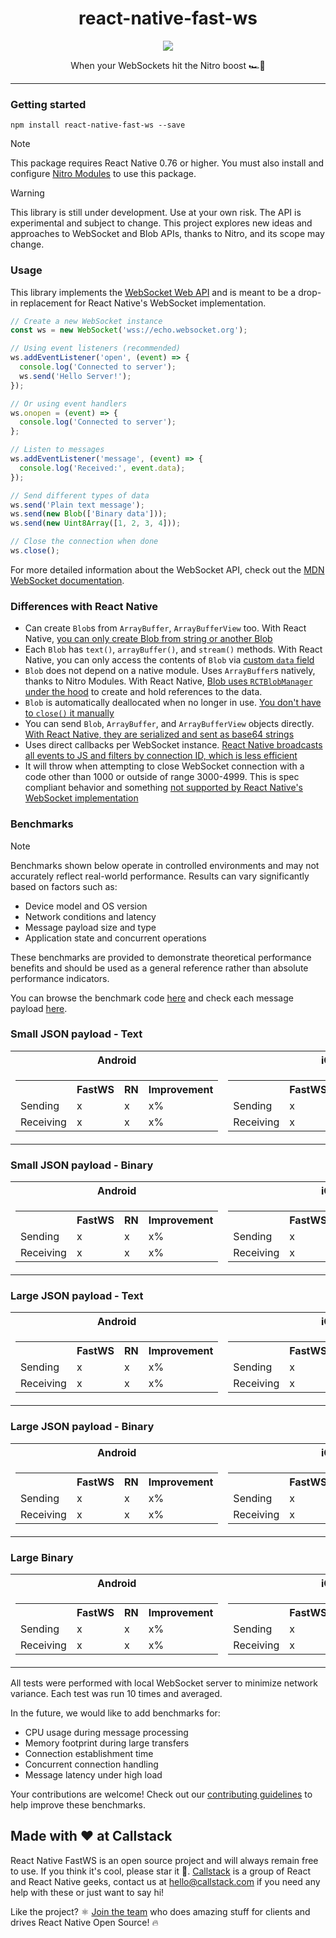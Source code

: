 <div align="center">
  <h1>react-native-fast-ws</h1>
</div>

<p align="center">
  <img src="https://media1.tenor.com/m/7Ienx0j5cqoAAAAC/fast-and.gif" />
</p>

<p align="center">
  When your WebSockets hit the Nitro boost 🏎️💨
</p>


---

### Getting started

```
npm install react-native-fast-ws --save
```

> [!NOTE]
> This package requires React Native 0.76 or higher. You must also install and configure [Nitro Modules](https://github.com/mrousavy/nitro) to use this package.

> [!WARNING]
> This library is still under development. Use at your own risk. The API is experimental and subject to change. This project explores new ideas and approaches to WebSocket and Blob APIs, thanks to Nitro, and its scope may change.

### Usage

This library implements the [WebSocket Web API](https://developer.mozilla.org/en-US/docs/Web/API/WebSocket) and is meant to be a drop-in replacement for React Native's WebSocket implementation.

```ts
// Create a new WebSocket instance
const ws = new WebSocket('wss://echo.websocket.org');

// Using event listeners (recommended)
ws.addEventListener('open', (event) => {
  console.log('Connected to server');
  ws.send('Hello Server!');
});

// Or using event handlers
ws.onopen = (event) => {
  console.log('Connected to server');
};

// Listen to messages
ws.addEventListener('message', (event) => {
  console.log('Received:', event.data);
});

// Send different types of data
ws.send('Plain text message');
ws.send(new Blob(['Binary data']));
ws.send(new Uint8Array([1, 2, 3, 4]));

// Close the connection when done
ws.close();
```

For more detailed information about the WebSocket API, check out the [MDN WebSocket documentation](https://developer.mozilla.org/en-US/docs/Web/API/WebSocket).

### Differences with React Native

- Can create `Blob`s from `ArrayBuffer`, `ArrayBufferView` too. With React Native, [you can only create Blob from string or another Blob](https://github.com/facebook/react-native/blob/af384a914a4e9ef6a5d25b00bc14b0483e5af879/packages/react-native/Libraries/Blob/BlobManager.js#L69-L73)
- Each `Blob` has `text()`, `arrayBuffer()`, and `stream()` methods. With React Native, you can only access the contents of `Blob` via [custom `data` field](https://github.com/facebook/react-native/blob/af384a914a4e9ef6a5d25b00bc14b0483e5af879/packages/react-native/Libraries/Blob/Blob.js#L75-L82)
- `Blob` does not depend on a native module. Uses `ArrayBuffer`s natively, thanks to Nitro Modules. With React Native, [Blob uses `RCTBlobManager` under the hood](https://github.com/facebook/react-native/blob/bd323929dc5be5666ee36043babec7d981a095dc/packages/react-native/Libraries/Blob/RCTBlobManager.h#L15) to create and hold references to the data.
- `Blob` is automatically deallocated when no longer in use. [You don't have to `close()` it manually](https://github.com/facebook/react-native/blob/bd323929dc5be5666ee36043babec7d981a095dc/packages/react-native/Libraries/Blob/Blob.js#L122-L138)
- You can send `Blob`, `ArrayBuffer`, and `ArrayBufferView` objects directly. [With React Native, they are serialized and sent as base64 strings](https://github.com/facebook/react-native/blob/af384a914a4e9ef6a5d25b00bc14b0483e5af879/packages/react-native/Libraries/WebSocket/WebSocket.js#L201-L203)
- Uses direct callbacks per WebSocket instance. [React Native broadcasts all events to JS and filters by connection ID, which is less efficient](https://github.com/facebook/react-native/blob/af384a914a4e9ef6a5d25b00bc14b0483e5af879/packages/react-native/React/CoreModules/RCTWebSocketModule.mm#L144-L157)
- It will throw when attempting to close WebSocket connection with a code other than 1000 or outside of range 3000-4999. This is spec compliant behavior and something [not supported by React Native's WebSocket implementation](https://github.com/facebook/react-native/blob/af384a914a4e9ef6a5d25b00bc14b0483e5af879/packages/react-native/Libraries/WebSocket/WebSocket.js#L221)

### Benchmarks

> [!NOTE]
> Benchmarks shown below operate in controlled environments and may not accurately reflect real-world performance. Results can vary significantly based on factors such as:
> - Device model and OS version
> - Network conditions and latency
> - Message payload size and type
> - Application state and concurrent operations

These benchmarks are provided to demonstrate theoretical performance benefits and should be used as a general reference rather than absolute performance indicators.

You can browse the benchmark code [here](example/tests/benchmark.tsx) and check each message payload [here](example/tests/payloads.ts).

### Small JSON payload - Text

<table>
  <tr>
    <th>Android</th>
    <th>iOS</th>
  </tr>
  <tr>
    <td>
      <table>
        <tr>
          <th></th>
          <th>FastWS</th>
          <th>RN</th>
          <th>Improvement</th>
        </tr>
        <tr>
          <td>Sending</td>
          <td>x</td>
          <td>x</td>
          <td>x%</td>
        </tr>
        <tr>
          <td>Receiving</td>
          <td>x</td>
          <td>x</td>
          <td>x%</td>
        </tr>
      </table>
    </td>
    <td>
      <table>
        <tr>
          <th></th>
          <th>FastWS</th>
          <th>RN</th>
          <th>Improvement</th>
        </tr>
        <tr>
          <td>Sending</td>
          <td>x</td>
          <td>x</td>
          <td>x%</td>
        </tr>
        <tr>
          <td>Receiving</td>
          <td>x</td>
          <td>x</td>
          <td>x%</td>
        </tr>
      </table>
    </td>
  </tr>
</table>

### Small JSON payload - Binary

<table>
  <tr>
    <th>Android</th>
    <th>iOS</th>
  </tr>
  <tr>
    <td>
      <table>
        <tr>
          <th></th>
          <th>FastWS</th>
          <th>RN</th>
          <th>Improvement</th>
        </tr>
        <tr>
          <td>Sending</td>
          <td>x</td>
          <td>x</td>
          <td>x%</td>
        </tr>
        <tr>
          <td>Receiving</td>
          <td>x</td>
          <td>x</td>
          <td>x%</td>
        </tr>
      </table>
    </td>
    <td>
      <table>
        <tr>
          <th></th>
          <th>FastWS</th>
          <th>RN</th>
          <th>Improvement</th>
        </tr>
        <tr>
          <td>Sending</td>
          <td>x</td>
          <td>x</td>
          <td>x%</td>
        </tr>
        <tr>
          <td>Receiving</td>
          <td>x</td>
          <td>x</td>
          <td>x%</td>
        </tr>
      </table>
    </td>
  </tr>
</table>

### Large JSON payload - Text

<table>
  <tr>
    <th>Android</th>
    <th>iOS</th>
  </tr>
  <tr>
    <td>
      <table>
        <tr>
          <th></th>
          <th>FastWS</th>
          <th>RN</th>
          <th>Improvement</th>
        </tr>
        <tr>
          <td>Sending</td>
          <td>x</td>
          <td>x</td>
          <td>x%</td>
        </tr>
        <tr>
          <td>Receiving</td>
          <td>x</td>
          <td>x</td>
          <td>x%</td>
        </tr>
      </table>
    </td>
    <td>
      <table>
        <tr>
          <th></th>
          <th>FastWS</th>
          <th>RN</th>
          <th>Improvement</th>
        </tr>
        <tr>
          <td>Sending</td>
          <td>x</td>
          <td>x</td>
          <td>x%</td>
        </tr>
        <tr>
          <td>Receiving</td>
          <td>x</td>
          <td>x</td>
          <td>x%</td>
        </tr>
      </table>
    </td>
  </tr>
</table>

### Large JSON payload - Binary

<table>
  <tr>
    <th>Android</th>
    <th>iOS</th>
  </tr>
  <tr>
    <td>
      <table>
        <tr>
          <th></th>
          <th>FastWS</th>
          <th>RN</th>
          <th>Improvement</th>
        </tr>
        <tr>
          <td>Sending</td>
          <td>x</td>
          <td>x</td>
          <td>x%</td>
        </tr>
        <tr>
          <td>Receiving</td>
          <td>x</td>
          <td>x</td>
          <td>x%</td>
        </tr>
      </table>
    </td>
    <td>
      <table>
        <tr>
          <th></th>
          <th>FastWS</th>
          <th>RN</th>
          <th>Improvement</th>
        </tr>
        <tr>
          <td>Sending</td>
          <td>x</td>
          <td>x</td>
          <td>x%</td>
        </tr>
        <tr>
          <td>Receiving</td>
          <td>x</td>
          <td>x</td>
          <td>x%</td>
        </tr>
      </table>
    </td>
  </tr>
</table>

### Large Binary

<table>
  <tr>
    <th>Android</th>
    <th>iOS</th>
  </tr>
  <tr>
    <td>
      <table>
        <tr>
          <th></th>
          <th>FastWS</th>
          <th>RN</th>
          <th>Improvement</th>
        </tr>
        <tr>
          <td>Sending</td>
          <td>x</td>
          <td>x</td>
          <td>x%</td>
        </tr>
        <tr>
          <td>Receiving</td>
          <td>x</td>
          <td>x</td>
          <td>x%</td>
        </tr>
      </table>
    </td>
    <td>
      <table>
        <tr>
          <th></th>
          <th>FastWS</th>
          <th>RN</th>
          <th>Improvement</th>
        </tr>
        <tr>
          <td>Sending</td>
          <td>x</td>
          <td>x</td>
          <td>x%</td>
        </tr>
        <tr>
          <td>Receiving</td>
          <td>x</td>
          <td>x</td>
          <td>x%</td>
        </tr>
      </table>
    </td>
  </tr>
</table>

All tests were performed with local WebSocket server to minimize network variance. Each test was run 10 times and averaged.

In the future, we would like to add benchmarks for:
- CPU usage during message processing
- Memory footprint during large transfers
- Connection establishment time
- Concurrent connection handling
- Message latency under high load

Your contributions are welcome! Check out our [contributing guidelines](CONTRIBUTING.md) to help improve these benchmarks.

## Made with ❤️ at Callstack

React Native FastWS is an open source project and will always remain free to use. If you think it's cool, please star it 🌟. [Callstack](https://callstack.com) is a group of React and React Native geeks, contact us at [hello@callstack.com](mailto:hello@callstack.com) if you need any help with these or just want to say hi!

Like the project? ⚛️ [Join the team](https://callstack.com/careers/?utm_campaign=Senior_RN&utm_source=github&utm_medium=readme) who does amazing stuff for clients and drives React Native Open Source! 🔥
